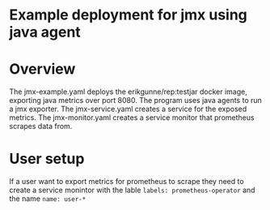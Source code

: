 Example deployment for jmx using java agent
===========================================

# Overview
The jmx-example.yaml deploys the erikgunne/rep:testjar docker image, exporting java metrics over port 8080. The program uses java agents to run a jmx exporter. The jmx-service.yaml creates a service for the exposed metrics. The jmx-monitor.yaml creates a service monitor that prometheus scrapes data from.

# User setup
If a user want to export metrics for prometheus to scrape they need to create a service monintor with the lable ```labels: prometheus-operator``` and the name ```name: user-*```

